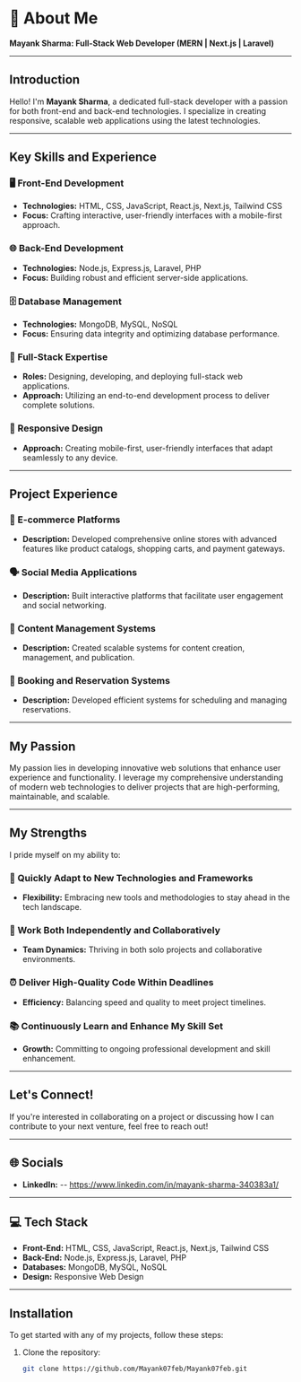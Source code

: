 # 💫 About Me

**Mayank Sharma: Full-Stack Web Developer (MERN | Next.js | Laravel)**

---

## Introduction

Hello! I'm **Mayank Sharma**, a dedicated full-stack developer with a passion for both front-end and back-end technologies. I specialize in creating responsive, scalable web applications using the latest technologies.

---

## Key Skills and Experience

### 🖥️ Front-End Development
- **Technologies:** HTML, CSS, JavaScript, React.js, Next.js, Tailwind CSS
- **Focus:** Crafting interactive, user-friendly interfaces with a mobile-first approach.

### 🌐 Back-End Development
- **Technologies:** Node.js, Express.js, Laravel, PHP
- **Focus:** Building robust and efficient server-side applications.

### 🗄️ Database Management
- **Technologies:** MongoDB, MySQL, NoSQL
- **Focus:** Ensuring data integrity and optimizing database performance.

### 🔧 Full-Stack Expertise
- **Roles:** Designing, developing, and deploying full-stack web applications.
- **Approach:** Utilizing an end-to-end development process to deliver complete solutions.

### 📱 Responsive Design
- **Approach:** Creating mobile-first, user-friendly interfaces that adapt seamlessly to any device.

---

## Project Experience

### 🛒 E-commerce Platforms
- **Description:** Developed comprehensive online stores with advanced features like product catalogs, shopping carts, and payment gateways.

### 🗣️ Social Media Applications
- **Description:** Built interactive platforms that facilitate user engagement and social networking.

### 📝 Content Management Systems
- **Description:** Created scalable systems for content creation, management, and publication.

### 📅 Booking and Reservation Systems
- **Description:** Developed efficient systems for scheduling and managing reservations.

---

## My Passion

My passion lies in developing innovative web solutions that enhance user experience and functionality. I leverage my comprehensive understanding of modern web technologies to deliver projects that are high-performing, maintainable, and scalable.

---

## My Strengths

I pride myself on my ability to:

### 🚀 Quickly Adapt to New Technologies and Frameworks
- **Flexibility:** Embracing new tools and methodologies to stay ahead in the tech landscape.

### 🤝 Work Both Independently and Collaboratively
- **Team Dynamics:** Thriving in both solo projects and collaborative environments.

### ⏰ Deliver High-Quality Code Within Deadlines
- **Efficiency:** Balancing speed and quality to meet project timelines.

### 📚 Continuously Learn and Enhance My Skill Set
- **Growth:** Committing to ongoing professional development and skill enhancement.

---

## Let's Connect!

If you're interested in collaborating on a project or discussing how I can contribute to your next venture, feel free to reach out!

---

## 🌐 Socials

- **LinkedIn:** -- https://www.linkedin.com/in/mayank-sharma-340383a1/

---

## 💻 Tech Stack

- **Front-End:** HTML, CSS, JavaScript, React.js, Next.js, Tailwind CSS
- **Back-End:** Node.js, Express.js, Laravel, PHP
- **Databases:** MongoDB, MySQL, NoSQL
- **Design:** Responsive Web Design

---

## Installation

To get started with any of my projects, follow these steps:

1. Clone the repository:
   ```bash
   git clone https://github.com/Mayank07feb/Mayank07feb.git

